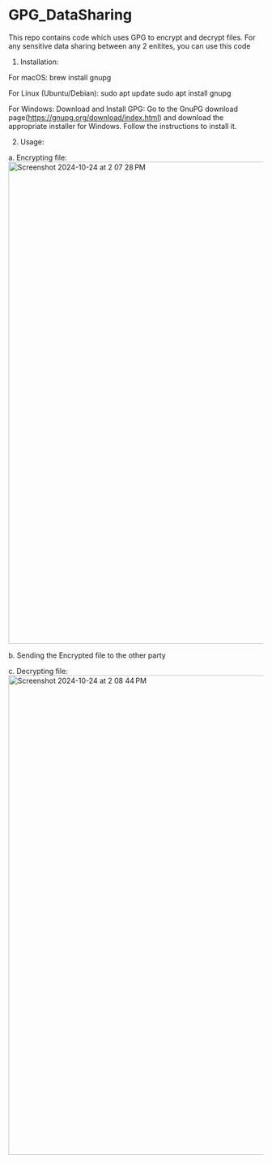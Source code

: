 # GPG_DataSharing
This repo contains code which uses GPG to encrypt and decrypt files. For any sensitive data sharing between any 2 enitites, you can use this code

1. Installation:

For macOS:
brew install gnupg


For Linux (Ubuntu/Debian):
sudo apt update
sudo apt install gnupg


For Windows:
Download and Install GPG:
Go to the GnuPG download page(https://gnupg.org/download/index.html) and download the appropriate installer for Windows.
Follow the instructions to install it.


2. Usage:

a. Encrypting file:
<img width="951" alt="Screenshot 2024-10-24 at 2 07 28 PM" src="https://github.com/user-attachments/assets/87e1c280-8ca4-490c-b17c-3155e79a8b43">

b. Sending the Encrypted file to the other party

c. Decrypting file:
<img width="946" alt="Screenshot 2024-10-24 at 2 08 44 PM" src="https://github.com/user-attachments/assets/da6bb74f-66eb-4055-8ce5-0c1566ff18d1">

